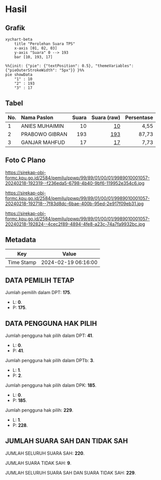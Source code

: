 # Hasil

## Grafik

```mermaid
xychart-beta
    title "Perolehan Suara TPS"
    x-axis [01, 02, 03]
    y-axis "Suara" 0 --> 193
    bar [10, 193, 17]
```

```mermaid
%%{init: {"pie": {"textPosition": 0.5}, "themeVariables": {"pieOuterStrokeWidth": "5px"}} }%%
pie showData
    "1" : 10
    "2" : 193
    "3" : 17
```

## Tabel

| No. | Nama Paslon    | Suara | Suara (raw) | Persentase |
|:--- |:-------------- | -----:| -----------:| ----------:|
| 1   | ANIES MUHAIMIN | 10    | [10][p-1]   | 4,55       |
| 2   | PRABOWO GIBRAN | 193   | [193][p-2]  | 87,73      |
| 3   | GANJAR MAHFUD  | 17    | [17][p-3]   | 7,73       |


[p-1]: https://github.com/gigit-pemilu/pemilu-2024-99-luar-negeri/blob/main/pilpres/hitung-suara/sub/99-luar-negeri/sub/89-penang-malaysia/sub/01-penang-malaysia/sub/0001-penang-malaysia/sub/057-ksk-042/sub/paslon-1.txt
[p-2]: https://github.com/gigit-pemilu/pemilu-2024-99-luar-negeri/blob/main/pilpres/hitung-suara/sub/99-luar-negeri/sub/89-penang-malaysia/sub/01-penang-malaysia/sub/0001-penang-malaysia/sub/057-ksk-042/sub/paslon-2.txt
[p-3]: https://github.com/gigit-pemilu/pemilu-2024-99-luar-negeri/blob/main/pilpres/hitung-suara/sub/99-luar-negeri/sub/89-penang-malaysia/sub/01-penang-malaysia/sub/0001-penang-malaysia/sub/057-ksk-042/sub/paslon-3.txt

## Foto C Plano

https://sirekap-obj-formc.kpu.go.id/2584/pemilu/ppwp/99/89/01/00/01/9989010001057-20240218-192319--f236eda5-6798-4b40-9bf6-119952e354c6.jpg

https://sirekap-obj-formc.kpu.go.id/2584/pemilu/ppwp/99/89/01/00/01/9989010001057-20240218-192718--7f83d8dc-6bae-400b-95ed-2e917f09eb31.jpg

https://sirekap-obj-formc.kpu.go.id/2584/pemilu/ppwp/99/89/01/00/01/9989010001057-20240218-192824--4cec2f89-4894-4fe8-a23c-74a7fa9932bc.jpg


## Metadata

| Key        | Value               |
| ---------- | ------------------- |
| Time Stamp | 2024-02-19 06:16:00 |


## DATA PEMILIH TETAP

Jumlah pemilih dalam DPT: **175**.
 * L: **0**.
 * P: **175**.

## DATA PENGGUNA HAK PILIH

Jumlah pengguna hak pilih dalam DPT: **41**.
 * L: **0**.
 * P: **41**.

Jumlah pengguna hak pilih dalam DPTb: **3**.
 * L: **1**.
 * P: **2**.

Jumlah pengguna hak pilih dalam DPK: **185**.
 * L: **0**.
 * P: **185**.

Jumlah pengguna hak pilih: **229**.
 * L: **1**.
 * P: **228**.

## JUMLAH SUARA SAH DAN TIDAK SAH

JUMLAH SELURUH SUARA SAH: **220**.

JUMLAH SUARA TIDAK SAH: **9**.

JUMLAH SELURUH SUARA SAH DAN SUARA TIDAK SAH: **229**.


